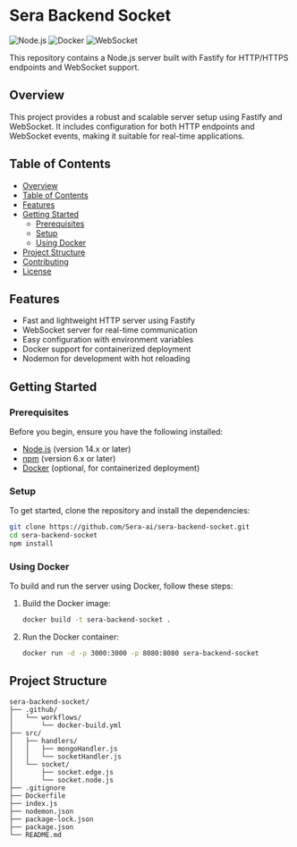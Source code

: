 # Sera Backend Socket

![Node.js](https://img.shields.io/badge/Node.js-Fastify-green?logo=node.js) ![Docker](https://img.shields.io/badge/Docker-Ready-blue?logo=docker) ![WebSocket](https://img.shields.io/badge/WebSocket-Enabled-black?logo=websocket)

This repository contains a Node.js server built with Fastify for HTTP/HTTPS endpoints and WebSocket support.

## Overview

This project provides a robust and scalable server setup using Fastify and WebSocket. It includes configuration for both HTTP endpoints and WebSocket events, making it suitable for real-time applications.

## Table of Contents

- [Overview](#overview)
- [Table of Contents](#table-of-contents)
- [Features](#features)
- [Getting Started](#getting-started)
  - [Prerequisites](#prerequisites)
  - [Setup](#setup)
  - [Using Docker](#using-docker)
- [Project Structure](#project-structure)
- [Contributing](#contributing)
- [License](#license)

## Features

- Fast and lightweight HTTP server using Fastify
- WebSocket server for real-time communication
- Easy configuration with environment variables
- Docker support for containerized deployment
- Nodemon for development with hot reloading

## Getting Started

### Prerequisites

Before you begin, ensure you have the following installed:

- [Node.js](https://nodejs.org/) (version 14.x or later)
- [npm](https://www.npmjs.com/) (version 6.x or later)
- [Docker](https://www.docker.com/) (optional, for containerized deployment)

### Setup

To get started, clone the repository and install the dependencies:

```bash
git clone https://github.com/Sera-ai/sera-backend-socket.git
cd sera-backend-socket
npm install
```
### Using Docker

To build and run the server using Docker, follow these steps:

1.  Build the Docker image:
    ```bash
    docker build -t sera-backend-socket .
    ``` 
2.  Run the Docker container:
    ```bash    
    docker run -d -p 3000:3000 -p 8080:8080 sera-backend-socket
    ``` 

## Project Structure

    sera-backend-socket/
    ├── .github/
    │   └── workflows/
    │       └── docker-build.yml
    ├── src/
    │   ├── handlers/
    │   │   ├── mongoHandler.js
    │   │   └── socketHandler.js
    │   └── socket/
    │       ├── socket.edge.js
    │       └── socket.node.js
    ├── .gitignore
    ├── Dockerfile
    ├── index.js
    ├── nodemon.json
    ├── package-lock.json
    ├── package.json
    └── README.md
